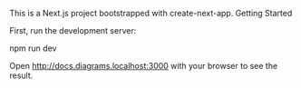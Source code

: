 This is a Next.js project bootstrapped with create-next-app.
Getting Started

First, run the development server:

npm run dev

Open http://docs.diagrams.localhost:3000 with your browser to see the result.